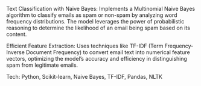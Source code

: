 Text Classification with Naive Bayes: Implements a Multinomial Naive Bayes algorithm to classify emails as spam or non-spam by analyzing word frequency distributions. The model leverages the power of probabilistic reasoning to determine the likelihood of an email being spam based on its content.

Efficient Feature Extraction: Uses techniques like TF-IDF (Term Frequency-Inverse Document Frequency) to convert email text into numerical feature vectors, optimizing the model’s accuracy and efficiency in distinguishing spam from legitimate emails.

Tech: Python, Scikit-learn, Naive Bayes, TF-IDF, Pandas, NLTK
